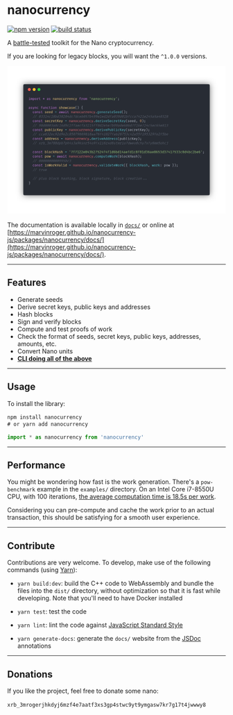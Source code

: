 # nanocurrency

[![npm version](https://img.shields.io/npm/v/nanocurrency.svg)](https://www.npmjs.com/package/nanocurrency)
[![build status](https://travis-ci.org/marvinroger/nanocurrency-js.svg?branch=master)](https://travis-ci.org/marvinroger/nanocurrency-js)

A [battle-tested](__tests__) toolkit for the Nano cryptocurrency.

If you are looking for legacy blocks, you will want the `^1.0.0` versions.

![Code showcase](https://raw.githubusercontent.com/marvinroger/nanocurrency-js/master/showcase.png)

The documentation is available locally in [`docs/`](docs/) or online at [https://marvinroger.github.io/nanocurrency-js/packages/nanocurrency/docs/](https://marvinroger.github.io/nanocurrency-js/packages/nanocurrency/docs/).

---

## Features

- Generate seeds
- Derive secret keys, public keys and addresses
- Hash blocks
- Sign and verify blocks
- Compute and test proofs of work
- Check the format of seeds, secret keys, public keys, addresses, amounts, etc.
- Convert Nano units
- **[CLI doing all of the above](https://www.npmjs.com/package/nanocurrency-cli)**

---

## Usage

To install the library:

```
npm install nanocurrency
# or yarn add nanocurrency
```

```js
import * as nanocurrency from 'nanocurrency'
```

---

## Performance

You might be wondering how fast is the work generation. There's a `pow-benchmark` example in the `examples/` directory.
On an Intel Core i7-8550U CPU, with 100 iterations, [the average computation time is 18.5s per work](https://gist.github.com/marvinroger/5181d213df1306fe2f7af0578d365aa3).

Considering you can pre-compute and cache the work prior to an actual transaction, this should be satisfying for a smooth user experience.

---

## Contribute

Contributions are very welcome. To develop, make use of the following commands (using [Yarn](https://yarnpkg.com)):

- `yarn build:dev`: build the C++ code to WebAssembly and bundle the files into the `dist/` directory, without optimization so that it is fast while developing. Note that you'll need to have Docker installed

- `yarn test`: test the code

- `yarn lint`: lint the code against [JavaScript Standard Style](https://standardjs.com)

- `yarn generate-docs`: generate the `docs/` website from the [JSDoc](http://usejsdoc.org) annotations

---

## Donations

If you like the project, feel free to donate some nano:

`xrb_3mrogerjhkdyj6mzf4e7aatf3xs3gp4stwc9yt9ymgasw7kr7g17t4jwwwy8`
